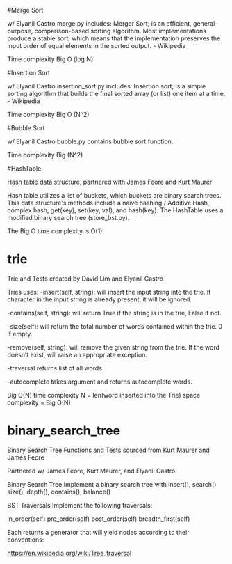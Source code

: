 #Merge Sort

w/ Elyanil Castro
merge.py includes: Merger Sort; is an efficient, general-purpose, comparison-based sorting algorithm. Most implementations produce a stable sort, which means that the implementation preserves the input order of equal elements in the sorted output. - Wikipedia

Time complexity Big O (log N)

#Insertion Sort

w/ Elyanil Castro
insertion_sort.py includes: Insertion sort; is a simple sorting algorithm that builds the final sorted array (or list) one item at a time. - Wikipedia

Time complexity Big O (N^2)

#Bubble Sort

w/ Elyanil Castro
bubble.py contains bubble sort function.

Time complexity Big (N^2)

#HashTable

Hash table data structure, partnered with James Feore and Kurt Maurer

Hash table utilizes a list of buckets, which buckets are binary search trees. This data structure's methods include a naive hashing / Additive Hash, complex hash, get(key), set(key, val), and hash(key). The HashTable uses a modified binary search tree (store_bst.py).

The Big O time complexity is O(1).


# trie

Trie and Tests created by David Lim and Elyanil Castro

Tries uses: -insert(self, string): will insert the input string into the trie. If character in the input string is already present, it will be ignored.

-contains(self, string): will return True if the string is in the trie, False if not.

-size(self): will return the total number of words contained within the trie. 0 if empty.

-remove(self, string): will remove the given string from the trie. If the word doesn’t exist, will raise an appropriate exception.

-traversal returns list of all words

-autocomplete takes argument and returns autocomplete words.

Big O(N) time complexity N = len(word inserted into the Trie) space complexity = Big O(N)




# binary_search_tree

Binary Search Tree Functions and Tests sourced from Kurt Maurer and James Feore

Partnered w/ James Feore, Kurt Maurer, and Elyanil Castro

Binary Search Tree Implement a binary search tree with insert(), search() size(), depth(), contains(), balance()

BST Traversals Implement the following traversals:

in_order(self) pre_order(self) post_order(self) breadth_first(self)

Each returns a generator that will yield nodes according to their conventions:

https://en.wikipedia.org/wiki/Tree_traversal
